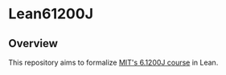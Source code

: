 # Lean61200J

## Overview

This repository aims to formalize [MIT's 6.1200J course](https://ocw.mit.edu/courses/6-1200j-mathematics-for-computer-science-spring-2024/) in Lean.
